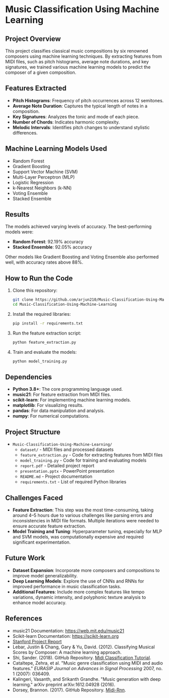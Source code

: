 # Music Classification Using Machine Learning

## Project Overview
This project classifies classical music compositions by six renowned composers using machine learning techniques. By extracting features from MIDI files, such as pitch histograms, average note durations, and key signatures, we trained various machine learning models to predict the composer of a given composition.

## Features Extracted
- **Pitch Histograms**: Frequency of pitch occurrences across 12 semitones.
- **Average Note Duration**: Captures the typical length of notes in a composition.
- **Key Signatures**: Analyzes the tonic and mode of each piece.
- **Number of Chords**: Indicates harmonic complexity.
- **Melodic Intervals**: Identifies pitch changes to understand stylistic differences.

## Machine Learning Models Used
- Random Forest
- Gradient Boosting
- Support Vector Machine (SVM)
- Multi-Layer Perceptron (MLP)
- Logistic Regression
- k-Nearest Neighbors (k-NN)
- Voting Ensemble
- Stacked Ensemble

## Results
The models achieved varying levels of accuracy. The best-performing models were:
- **Random Forest**: 92.19% accuracy
- **Stacked Ensemble**: 92.05% accuracy

Other models like Gradient Boosting and Voting Ensemble also performed well, with accuracy rates above 88%.

## How to Run the Code
1. Clone this repository:
   ```bash
   git clone https://github.com/arjun210/Music-Classification-Using-Machine-Learning.git
   cd Music-Classification-Using-Machine-Learning
   ```
2. Install the required libraries:
   ```bash
   pip install -r requirements.txt
   ```
3. Run the feature extraction script:
   ```bash
   python feature_extraction.py
   ```
4. Train and evaluate the models:
   ```bash
   python model_training.py
   ```

## Dependencies
- **Python 3.8+**: The core programming language used.
- **music21**: For feature extraction from MIDI files.
- **scikit-learn**: For implementing machine learning models.
- **matplotlib**: For visualizing results.
- **pandas**: For data manipulation and analysis.
- **numpy**: For numerical computations.

## Project Structure

- `Music-Classification-Using-Machine-Learning/`
  - `dataset/` - MIDI files and processed datasets
  - `feature_extraction.py` - Code for extracting features from MIDI files
  - `model_training.py` - Code for training and evaluating models
  - `report.pdf` - Detailed project report
  - `presentation.pptx` - PowerPoint presentation
  - `README.md` - Project documentation
  - `requirements.txt` - List of required Python libraries




## Challenges Faced
- **Feature Extraction**: This step was the most time-consuming, taking around 4–5 hours due to various challenges like parsing errors and inconsistencies in MIDI file formats. Multiple iterations were needed to ensure accurate feature extraction.
- **Model Training and Tuning**: Hyperparameter tuning, especially for MLP and SVM models, was computationally expensive and required significant experimentation.

## Future Work
- **Dataset Expansion**: Incorporate more composers and compositions to improve model generalizability.
- **Deep Learning Models**: Explore the use of CNNs and RNNs for improved performance in music classification tasks.
- **Additional Features**: Include more complex features like tempo variations, dynamic intensity, and polyphonic texture analysis to enhance model accuracy.

## References
- music21 Documentation: https://web.mit.edu/music21  
- Scikit-learn Documentation: https://scikit-learn.org  
- [Stanford Project Report](https://cs230.stanford.edu/projects_fall_2018/reports/12441334.pdf)
- Lebar, Justin & Chang, Gary & Yu, David. (2012). Classifying Musical Scores by Composer: A machine learning approach.
- Shi, Sander. (2018). GitHub Repository. [Midi Classification Tutorial](https://github.com/sandershihacker/midi-classification-tutorial).
- Cataltepe, Zehra, et al. "Music genre classification using MIDI and audio features." *EURASIP Journal on Advances in Signal Processing* 2007, no. 1 (2007): 036409.
- Kalingeri, Vasanth, and Srikanth Grandhe. "Music generation with deep learning." arXiv preprint arXiv:1612.04928 (2016).
- Dorsey, Brannon. (2017). GitHub Repository. [Midi-Rnn](https://github.com/brannondorsey/midi-rnn/blob/master/train.py).

   
